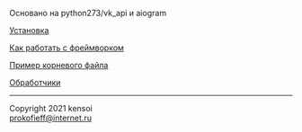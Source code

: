 Основано на python273/vk_api и aiogram

[Установка](./install.md)  

[Как работать с фреймворком](./tppm.md)  

[Пример корневого файла](./root.md)  

[Обработчики](./tools.md)  

---------

Copyright 2021 kensoi  
prokofieff@internet.ru